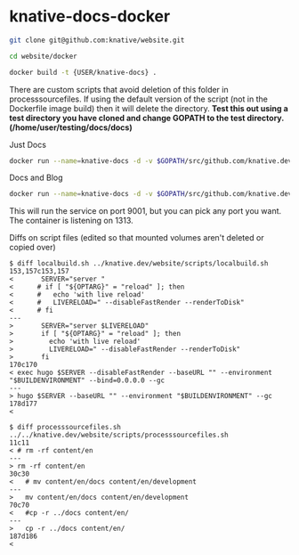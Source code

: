 # knative-docs-docker

```bash
git clone git@github.com:knative/website.git
```

```bash
cd website/docker
```

```bash
docker build -t {USER/knative-docs} .
```

There are custom scripts that avoid deletion of this folder in processsourcefiles. If using the default version of the script (not in the Dockerfile image build) then it will delete the directory. **Test this out using a test directory you have cloned and change GOPATH to the test directory. (/home/user/testing/docs/docs)**

Just Docs
```bash
docker run --name=knative-docs -d -v $GOPATH/src/github.com/knative.dev/docs/docs:/website/content/en/docs -p 9001:1313 USER/knative-docs:latest
```

Docs and Blog
```bash
docker run --name=knative-docs -d -v $GOPATH/src/github.com/knative.dev/docs/docs:/website/content/en/docs -v $GOPATH/src/github.com/knative.dev/docs/blog:/website/content/en/blog -p 9001:1313 USER/knative-docs:latest
```

This will run the service on port 9001, but you can pick any port you want. The container is listening on 1313.


Diffs on script files (edited so that mounted volumes aren't deleted or copied over)

```
$ diff localbuild.sh ../knative.dev/website/scripts/localbuild.sh 
153,157c153,157
<       SERVER="server "
<      # if [ "${OPTARG}" = "reload" ]; then
<      #   echo 'with live reload'
<      #   LIVERELOAD=" --disableFastRender --renderToDisk"
<      # fi
---
>       SERVER="server $LIVERELOAD"
>       if [ "${OPTARG}" = "reload" ]; then
>         echo 'with live reload'
>         LIVERELOAD=" --disableFastRender --renderToDisk"
>       fi
170c170
< exec hugo $SERVER --disableFastRender --baseURL "" --environment "$BUILDENVIRONMENT" --bind=0.0.0.0 --gc
---
> hugo $SERVER --baseURL "" --environment "$BUILDENVIRONMENT" --gc
178d177
< 
```

```
$ diff processsourcefiles.sh ../../knative.dev/website/scripts/processsourcefiles.sh 
11c11
< # rm -rf content/en
---
> rm -rf content/en
30c30
<   # mv content/en/docs content/en/development
---
>   mv content/en/docs content/en/development
70c70
<   #cp -r ../docs content/en/
---
>   cp -r ../docs content/en/
187d186
< 
```
